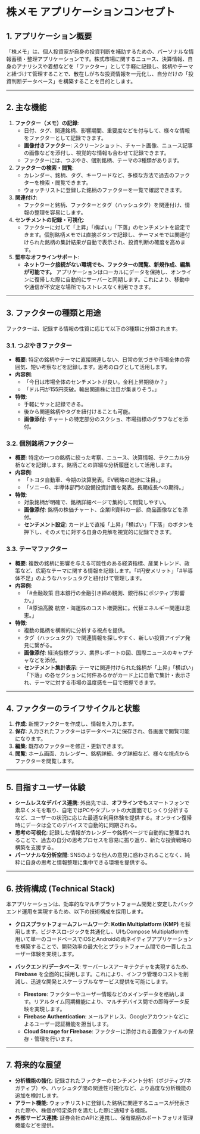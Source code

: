 # 株メモ アプリケーションコンセプト

## 1. アプリケーション概要

「株メモ」は、個人投資家が自身の投資判断を補助するための、パーソナルな情報蓄積・整理アプリケーションです。株式市場に関するニュース、決算情報、自身のアナリシスや着想などを「ファクター」として手軽に記録し、銘柄やテーマと紐づけて管理することで、散在しがちな投資情報を一元化し、自分だけの「投資判断データベース」を構築することを目的とします。

---

## 2. 主な機能

1. **ファクター（メモ）の記録**:
    - 日付、タグ、関連銘柄、影響期間、重要度などを付与して、様々な情報をファクターとして記録できます。
    - **画像付きファクター**: スクリーンショット、チャート画像、ニュース記事の画像などを添付し、視覚的な情報も合わせて記録できます。
    - ファクターには、つぶやき、個別銘柄、テーマの3種類があります。
2. **ファクターの検索・閲覧**:
    - カレンダー、銘柄、タグ、キーワードなど、多様な方法で過去のファクターを検索・閲覧できます。
    - ウォッチリストに登録した銘柄のファクターを一覧で確認できます。
3. **関連付け**:
    - ファクターと銘柄、ファクターとタグ（ハッシュタグ）を関連付け、情報の整理を容易にします。
4. **センチメントの記録・可視化**:
    - ファクターに対して「上昇」「横ばい」「下落」のセンチメントを設定できます。個別銘柄メモでは直接ボタンで記録し、テーマメモでは関連付けられた銘柄の集計結果が自動で表示され、投資判断の確度を高めます。
5. **堅牢なオフラインサポート**:
    - **ネットワーク接続がない環境でも、ファクターの閲覧、新規作成、編集が可能です。** アプリケーションはローカルにデータを保持し、オンラインに復帰した際に自動的にサーバーと同期します。これにより、移動中や通信が不安定な場所でもストレスなく利用できます。
---

## 3. ファクターの種類と用途

ファクターは、記録する情報の性質に応じて以下の3種類に分類されます。

### 3.1. つぶやきファクター

* **概要**: 特定の銘柄やテーマに直接関連しない、日常の気づきや市場全体の雰囲気、短い考察などを記録します。思考のログとして活用します。
* **内容例**:
    * 「今日は市場全体のセンチメントが良い。金利上昇期待か？」
    * 「ドル円が155円突破。輸出関連株に注目が集まりそう。」
* **特徴**:
    * 手軽にサッと記録できる。
    * 後から関連銘柄やタグを紐付けることも可能。
    * **画像添付**: チャートの特定部分のスクショ、市場指標のグラフなどを添付。

### 3.2. 個別銘柄ファクター

* **概要**: 特定の一つの銘柄に絞った考察、ニュース、決算情報、テクニカル分析などを記録します。銘柄ごとの詳細な分析履歴として活用します。
* **内容例**:
    * 「トヨタ自動車、今期の決算発表。EV戦略の進捗に注目。」
    * 「ソニーG、半導体部門の設備投資計画を発表。長期成長への期待。」
* **特徴**:
    * 対象銘柄が明確で、銘柄詳細ページで集約して閲覧しやすい。
    * **画像添付**: 銘柄の株価チャート、企業IR資料の一部、商品画像などを添付。
    * **センチメント設定**: カード上で直接「上昇」「横ばい」「下落」のボタンを押下し、そのメモに対する自身の見解を視覚的に記録できます。

### 3.3. テーマファクター

* **概要**: 複数の銘柄に影響を与える可能性のある経済指標、産業トレンド、政策など、広範なテーマに関する情報を記録します。「#円安メリット」「#半導体不足」のようなハッシュタグと紐付けて管理します。
* **内容例**:
    * 「#金融政策 日本銀行の金融引き締め観測、銀行株にポジティブ影響か。」
    * 「#原油高騰 航空・海運株のコスト増要因に。代替エネルギー関連は恩恵。」
* **特徴**:
    * 複数の銘柄を横断的に分析する視点を提供。
    * タグ（ハッシュタグ）で関連情報を探しやすく、新しい投資アイデア発見に繋がる。
    * **画像添付**: 経済指標グラフ、業界レポートの図、国際ニュースのキャプチャなどを添付。
    * **センチメント集計表示**: テーマに関連付けられた銘柄が「上昇」「横ばい」「下落」の各セクションに何件あるかがカード上に自動で集計・表示され、テーマに対する市場の温度感を一目で把握できます。

---

## 4. ファクターのライフサイクルと状態

1.  **作成**: 新規ファクターを作成し、情報を入力します。
2.  **保存**: 入力されたファクターはデータベースに保存され、各画面で閲覧可能になります。
3.  **編集**: 既存のファクターを修正・更新できます。
4.  **閲覧**: ホーム画面、カレンダー、銘柄詳細、タグ詳細など、様々な視点からファクターを閲覧します。

---

## 5. 目指すユーザー体験

- **シームレスなデバイス連携**: 外出先では、**オフラインでも**スマートフォンで素早くメモを取り、自宅ではPCやタブレットの大画面でじっくり分析するなど、ユーザーの状況に応じた最適な利用体験を提供する。オンライン復帰時にデータは全てのデバイスで自動的に同期される。
- **思考の可視化**: 記録した情報がカレンダーや銘柄ページで自動的に整理されることで、過去の自分の思考プロセスを容易に振り返り、新たな投資戦略の構築を支援する。
- **パーソナルな分析空間**: SNSのような他人の意見に惑わされることなく、純粋に自身の思考と情報整理に集中できる環境を提供する。
---

## 6. 技術構成 (Technical Stack)

本アプリケーションは、効率的なマルチプラットフォーム開発と安定したバックエンド運用を実現するため、以下の技術構成を採用します。

* **クロスプラットフォームフレームワーク**: **Kotlin Multiplatform (KMP)** を採用します。ビジネスロ-ジックを共通化し、UIもCompose Multiplatformを用いて単一のコードベースでiOSとAndroidの両ネイティブアプリケーションを構築することで、開発効率の最大化とプラットフォーム間での一貫したユーザー体験を実現します。

* **バックエンド/データベース**: サーバーレスアーキテクチャを実現するため、**Firebase** を全面的に採用します。これにより、インフラ管理のコストを削減し、迅速な開発とスケーラブルなサービス提供を可能にします。
    * **Firestore**: ファクターやユーザー情報などのメインデータを格納します。リアルタイム同期機能により、マルチデバイス間での即時データ反映を実現します。
    * **Firebase Authentication**: メールアドレス、Googleアカウントなどによるユーザー認証機能を担当します。
    * **Cloud Storage for Firebase**: ファクターに添付される画像ファイルの保存・管理を行います。

---

## 7. 将来的な展望

* **分析機能の強化**: 記録されたファクターのセンチメント分析（ポジティブ/ネガティブ）や、ハッシュタグ間の関連性可視化など、より高度な分析機能の追加を検討します。
* **アラート機能**: ウォッチリストに登録した銘柄に関連するニュースが発表された際や、株価が特定条件を満たした際に通知する機能。
* **外部サービス連携**: 証券会社のAPIと連携し、保有銘柄のポートフォリオ管理機能などを提供。